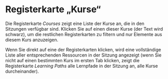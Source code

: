 # Registerkarte „Kurse“

Die Registerkarte _Courses_ zeigt eine Liste der Kurse an, die in den Sitzungen verfügbar sind. Klicken Sie auf einen dieser Kurse \(der Text wird schwarz\), um die restlichen Registerkarten zu filtern und nur Elemente aus diesem Kurs anzuzeigen.

Wenn Sie direkt auf eine der Registerkarten klicken, wird eine vollständige Liste aller entsprechenden Ressourcen in der Sitzung angezeigt \(wenn Sie nicht auf einen bestimmten Kurs im ersten Tab klicken, zeigt die Registerkarte _Learning Paths_ alle Lernpfade in der Sitzung an, alle Kurse durcheinander\).


